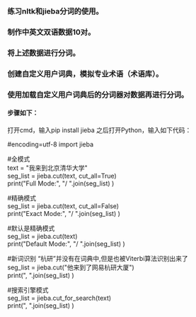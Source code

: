 ### 练习nltk和jieba分词的使用。  
### 制作中英文双语数据10对。  
### 将上述数据进行分词。  
### 创建自定义用户词典，模拟专业术语（术语库）。  
### 使用加载自定义用户词典后的分词器对数据再进行分词。  
#### 步骤如下：
打开cmd，输入pip install jieba
之后打开Python，输入如下代码：

#encoding=utf-8
import jieba
 
#全模式  
text = "我来到北京清华大学"  
seg_list = jieba.cut(text, cut_all=True)  
print("Full Mode:", "/ ".join(seg_list)  )   

#精确模式  
seg_list = jieba.cut(text, cut_all=False)  
print("Exact Mode:", "/ ".join(seg_list)  )   
  

#默认是精确模式  
seg_list = jieba.cut(text)  
print("Default Mode:", "/ ".join(seg_list)  )   

#新词识别 “杭研”并没有在词典中,但是也被Viterbi算法识别出来了  
seg_list = jieba.cut("他来到了网易杭研大厦")   
print(", ".join(seg_list) )  


#搜索引擎模式  
seg_list = jieba.cut_for_search(text)   
print(", ".join(seg_list) )  
